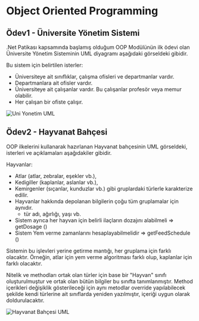 # Object Oriented Programming

## Ödev1 - Üniversite Yönetim Sistemi

.Net Patikası kapsamında başlamış olduğum OOP Modülünün ilk ödevi olan Üniversite Yönetim Sisteminin UML diyagramı aşağıdaki görseldeki gibidir.

Bu sistem için belirtilen isterler:
- Üniversiteye ait sınıflıklar, çalışma ofisleri ve departmanlar vardır.
- Departmanlara ait ofisler vardır.
- Üniversiteye ait çalışanlar vardır. Bu çalışanlar profesör veya memur olabilir.
- Her çalışan bir ofiste çalışır.

![Uni Yonetim UML](https://github.com/ramisyk/PatikaDev/blob/master/1_OOP_Patikas%C4%B1/Ekler/universite_yonetim_uml.png)

## Ödev2 - Hayvanat Bahçesi

OOP ilkelerini kullanarak hazırlanan Hayvanat bahçesinin UML görseldeki, isterleri ve açıklamaları aşağıdakiler gibidir.

Hayvanlar:
- Atlar (atlar, zebralar, eşekler vb.),
- Kedigiller (kaplanlar, aslanlar vb.),
- Kemirgenler (sıçanlar, kunduzlar vb.) gibi gruplardaki türlerle karakterize edilir.
- Hayvanlar hakkında depolanan bilgilerin çoğu tüm gruplamalar için aynıdır.
  - tür adı, ağırlığı, yaşı vb.
- Sistem ayrıca her hayvan için belirli ilaçların dozajını alabilmeli => getDosage ()
- Sistem Yem verme zamanlarını hesaplayabilmelidir => getFeedSchedule ()

Sistemin bu işlevleri yerine getirme mantığı, her gruplama için farklı olacaktır. Örneğin, atlar için yem verme algoritması farklı olup, kaplanlar için farklı olacaktır.

Nitelik ve methodları ortak olan türler için base bir "Hayvan" sınıfı oluşturulmuştur ve ortak olan bütün bilgiler bu sınıfta tanımlanmıştır. Method içerikleri değişiklik gösterileceği için aynı metodlar override yapılabilecek şekilde kendi türlerine ait sınıflarda yeniden yazılmıştır, içeriği uygun olarak doldurulacaktır. 

![Hayvanat Bahçesi UML](https://github.com/ramisyk/PatikaDev/blob/master/1_OOP_Patikas%C4%B1/Ekler/hayvanat_bahcesi_uml.png)

